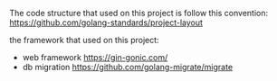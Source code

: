 The code structure that used on this project is follow this convention: https://github.com/golang-standards/project-layout

the framework that used on this project: 
- web framework https://gin-gonic.com/
- db migration https://github.com/golang-migrate/migrate